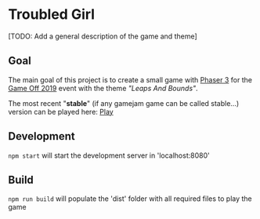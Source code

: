 # Troubled Girl
[TODO: Add a general description of the game and theme]

## Goal 
The main goal of this project is to create a small game with [Phaser 3](https://phaser.io/phaser3) for the [Game Off 2019](https://itch.io/jam/game-off-2019) event with the theme *"Leaps And Bounds"*.

The most recent "**stable**" (if any gamejam game can be called stable...) version can be played here: [Play](https://janirantanen.github.io/troubled_girl/dist/)

## Development
`npm start` will start the development server in 'localhost:8080'

## Build
`npm run build` will populate the 'dist' folder with all required files to play the game
